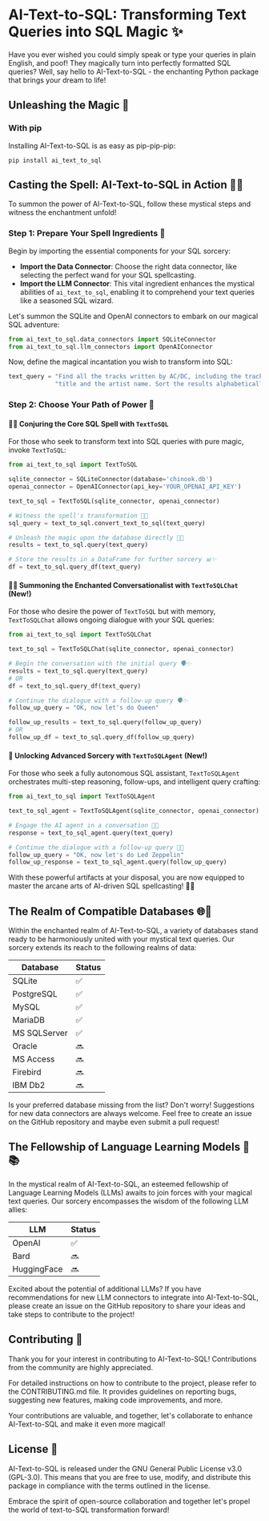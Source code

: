 # AI-Text-to-SQL: Transforming Text Queries into SQL Magic ✨

Have you ever wished you could simply speak or type your queries in plain English, and poof! They magically turn into perfectly formatted SQL queries? Well, say hello to AI-Text-to-SQL - the enchanting Python package that brings your dream to life!

## Unleashing the Magic 🌟

### With pip

Installing AI-Text-to-SQL is as easy as pip-pip-pip:

```
pip install ai_text_to_sql
```

## Casting the Spell: AI-Text-to-SQL in Action 🎩✨

To summon the power of AI-Text-to-SQL, follow these mystical steps and witness the enchantment unfold!

### Step 1: Prepare Your Spell Ingredients 🌟

Begin by importing the essential components for your SQL sorcery:

- **Import the Data Connector**: Choose the right data connector, like selecting the perfect wand for your SQL spellcasting.
- **Import the LLM Connector**: This vital ingredient enhances the mystical abilities of `ai_text_to_sql`, enabling it to comprehend your text queries like a seasoned SQL wizard.

Let's summon the SQLite and OpenAI connectors to embark on our magical SQL adventure:

```python
from ai_text_to_sql.data_connectors import SQLiteConnector
from ai_text_to_sql.llm_connectors import OpenAIConnector
```

Now, define the magical incantation you wish to transform into SQL:

```python
text_query = "Find all the tracks written by AC/DC, including the track name, album " \
             "title and the artist name. Sort the results alphabetically by track name."
```

### Step 2: Choose Your Path of Power 🌟

#### 🧙‍♂️ Conjuring the Core SQL Spell with `TextToSQL`

For those who seek to transform text into SQL queries with pure magic, invoke `TextToSQL`:

```python
from ai_text_to_sql import TextToSQL

sqlite_connector = SQLiteConnector(database='chinook.db')
openai_connector = OpenAIConnector(api_key='YOUR_OPENAI_API_KEY')

text_to_sql = TextToSQL(sqlite_connector, openai_connector)

# Witness the spell's transformation 🔮✨
sql_query = text_to_sql.convert_text_to_sql(text_query)

# Unleash the magic upon the database directly 💾✨
results = text_to_sql.query(text_query)

# Store the results in a DataFrame for further sorcery 📊✨
df = text_to_sql.query_df(text_query)
```

#### 🧙‍♀️ Summoning the Enchanted Conversationalist with `TextToSQLChat` (New!)

For those who desire the power of `TextToSQL` but with memory, `TextToSQLChat` allows ongoing dialogue with your SQL queries:

```python
from ai_text_to_sql import TextToSQLChat

text_to_sql = TextToSQLChat(sqlite_connector, openai_connector)

# Begin the conversation with the initial query 🗣️✨
results = text_to_sql.query(text_query)
# OR
df = text_to_sql.query_df(text_query)

# Continue the dialogue with a follow-up query 🗣️✨
follow_up_query = "OK, now let's do Queen"

follow_up_results = text_to_sql.query(follow_up_query)
# OR
follow_up_df = text_to_sql.query_df(follow_up_query)
```

#### 🌯 Unlocking Advanced Sorcery with `TextToSQLAgent` (New!)

For those who seek a fully autonomous SQL assistant, `TextToSQLAgent` orchestrates multi-step reasoning, follow-ups, and intelligent query crafting:

```python
from ai_text_to_sql import TextToSQLAgent

text_to_sql_agent = TextToSQLAgent(sqlite_connector, openai_connector)

# Engage the AI agent in a conversation 🤖✨
response = text_to_sql_agent.query(text_query)

# Continue the dialogue with a follow-up query 🤖✨
follow_up_query = "OK, now let's do Led Zeppelin"
follow_up_response = text_to_sql_agent.query(follow_up_query)
```

With these powerful artifacts at your disposal, you are now equipped to master the arcane arts of AI-driven SQL spellcasting! 🌟🎉

## The Realm of Compatible Databases 🌐🏰

Within the enchanted realm of AI-Text-to-SQL, a variety of databases stand ready to be harmoniously united with your mystical text queries. Our sorcery extends its reach to the following realms of data:

| Database     | Status |
| ------------ | ------ |
| SQLite       | ✅     |
| PostgreSQL   | ✅     |
| MySQL        | ✅     |
| MariaDB      | ✅     |
| MS SQLServer | ✅     |
| Oracle       | 🔜     |
| MS Access    | 🔜     |
| Firebird     | 🔜     |
| IBM Db2      | 🔜     |

Is your preferred database missing from the list? Don't worry! Suggestions for new data connectors are always welcome. Feel free to create an issue on the GitHub repository and maybe even submit a pull request!

## The Fellowship of Language Learning Models 🧠📚

In the mystical realm of AI-Text-to-SQL, an esteemed fellowship of Language Learning Models (LLMs) awaits to join forces with your magical text queries. Our sorcery encompasses the wisdom of the following LLM allies:

| LLM         | Status |
| ----------- | ------ |
| OpenAI      | ✅     |
| Bard        | 🔜     |
| HuggingFace | 🔜     |

Excited about the potential of additional LLMs? If you have recommendations for new LLM connectors to integrate into AI-Text-to-SQL, please create an issue on the GitHub repository to share your ideas and take steps to contribute to the project!

## Contributing 🤝

Thank you for your interest in contributing to AI-Text-to-SQL! Contributions from the community are highly appreciated.

For detailed instructions on how to contribute to the project, please refer to the CONTRIBUTING.md file. It provides guidelines on reporting bugs, suggesting new features, making code improvements, and more.

Your contributions are valuable, and together, let's collaborate to enhance AI-Text-to-SQL and make it even more magical!

## License 📜

AI-Text-to-SQL is released under the GNU General Public License v3.0 (GPL-3.0). This means that you are free to use, modify, and distribute this package in compliance with the terms outlined in the license.

Embrace the spirit of open-source collaboration and together let's propel the world of text-to-SQL transformation forward!
